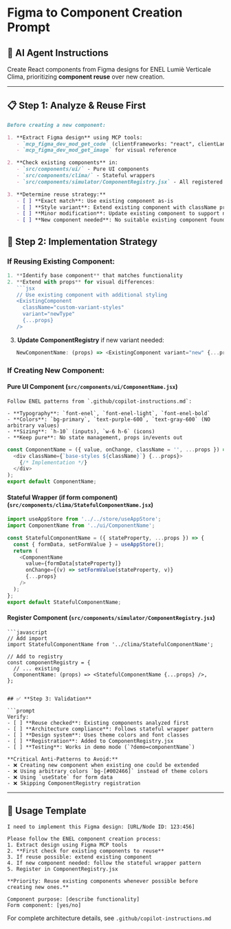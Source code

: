 # Figma to Component Creation Prompt

## 🎯 **AI Agent Instructions**

Create React components from Figma designs for ENEL Lumiè Verticale Clima, prioritizing **component reuse** over new creation.

---

## 📋 **Step 1: Analyze & Reuse First**

```md
Before creating a new component:

1. **Extract Figma design** using MCP tools:
   - `mcp_figma_dev_mod_get_code` (clientFrameworks: "react", clientLanguages: "javascript") 
   - `mcp_figma_dev_mod_get_image` for visual reference

2. **Check existing components** in:
   - `src/components/ui/` - Pure UI components
   - `src/components/clima/` - Stateful wrappers
   - `src/components/simulator/ComponentRegistry.jsx` - All registered components

3. **Determine reuse strategy:**
   - [ ] **Exact match**: Use existing component as-is
   - [ ] **Style variant**: Extend existing component with className props
   - [ ] **Minor modification**: Update existing component to support new props
   - [ ] **New component needed**: No suitable existing component found
```

## 🔄 **Step 2: Implementation Strategy**

### **If Reusing Existing Component:**
```js
1. **Identify base component** that matches functionality
2. **Extend with props** for visual differences:
   ```jsx
   // Use existing component with additional styling
   <ExistingComponent 
     className="custom-variant-styles" 
     variant="newType"
     {...props} 
   />
```
3. **Update ComponentRegistry** if new variant needed:

```js
   NewComponentName: (props) => <ExistingComponent variant="new" {...props} />
```

### **If Creating New Component:**

#### **Pure UI Component** (`src/components/ui/ComponentName.jsx`)
```prompt
Follow ENEL patterns from `.github/copilot-instructions.md`:

- **Typography**: `font-enel`, `font-enel-light`, `font-enel-bold`
- **Colors**: `bg-primary`, `text-purple-600`, `text-gray-600` (NO arbitrary values)
- **Sizing**: `h-10` (inputs), `w-6 h-6` (icons)
- **Keep pure**: No state management, props in/events out
```

```javascript
const ComponentName = ({ value, onChange, className = '', ...props }) => (
  <div className={`base-styles ${className}`} {...props}>
    {/* Implementation */}
  </div>
);
export default ComponentName;
```

#### **Stateful Wrapper** (if form component) (`src/components/clima/StatefulComponentName.jsx`)
```javascript
import useAppStore from '../../store/useAppStore';
import ComponentName from '../ui/ComponentName';

const StatefulComponentName = ({ stateProperty, ...props }) => {
  const { formData, setFormValue } = useAppStore();
  return (
    <ComponentName 
      value={formData[stateProperty]} 
      onChange={(v) => setFormValue(stateProperty, v)} 
      {...props} 
    />
  );
};
export default StatefulComponentName;
```

#### **Register Component** (`src/components/simulator/ComponentRegistry.jsx`)
```prompt
```javascript
// Add import
import StatefulComponentName from '../clima/StatefulComponentName';

// Add to registry
const componentRegistry = {
  // ... existing
  ComponentName: (props) => <StatefulComponentName {...props} />,
};
```
```

## ✅ **Step 3: Validation**

```prompt
Verify:
- [ ] **Reuse checked**: Existing components analyzed first
- [ ] **Architecture compliance**: Follows stateful wrapper pattern
- [ ] **Design system**: Uses theme colors and font classes
- [ ] **Registration**: Added to ComponentRegistry.jsx
- [ ] **Testing**: Works in demo mode (`?demo=componentName`)

**Critical Anti-Patterns to Avoid:**
- ❌ Creating new component when existing one could be extended
- ❌ Using arbitrary colors `bg-[#002466]` instead of theme colors
- ❌ Using `useState` for form data
- ❌ Skipping ComponentRegistry registration
```

---

## 🎯 **Usage Template**

```
I need to implement this Figma design: [URL/Node ID: 123:456]

Please follow the ENEL component creation process:
1. Extract design using Figma MCP tools
2. **First check for existing components to reuse**
3. If reuse possible: extend existing component
4. If new component needed: follow the stateful wrapper pattern
5. Register in ComponentRegistry.jsx

**Priority: Reuse existing components whenever possible before creating new ones.**

Component purpose: [describe functionality]
Form component: [yes/no]
```

For complete architecture details, see `.github/copilot-instructions.md`
